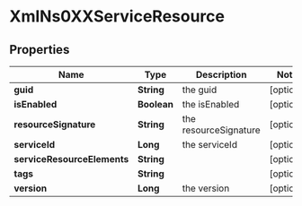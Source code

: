 
# XmlNs0XXServiceResource

## Properties
Name | Type | Description | Notes
------------ | ------------- | ------------- | -------------
**guid** | **String** | the guid |  [optional]
**isEnabled** | **Boolean** | the isEnabled |  [optional]
**resourceSignature** | **String** | the resourceSignature |  [optional]
**serviceId** | **Long** | the serviceId |  [optional]
**serviceResourceElements** | **String** |  |  [optional]
**tags** | **String** |  |  [optional]
**version** | **Long** | the version |  [optional]



